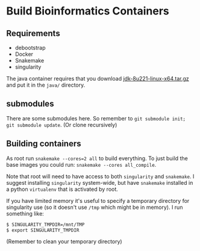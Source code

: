 # Build Bioinformatics Containers

## Requirements

* debootstrap
* Docker
* Snakemake
* singularity

The java container requires that you download [jdk-8u221-linux-x64.tar.gz](https://www.oracle.com/java/technologies/javase/javase8u211-later-archive-downloads.html) and put it in the `java/` directory.

## submodules

There are some submodules here. So remember to `git submodule init; git submodule update`. (Or clone recursively)

## Building containers

As root run `snakemake --cores=2 all` to build everything. To just build the base images you could run: `snakemake --cores all_compile`.

Note that root will need to have access to both `singularity` and `snakemake`. I suggest installing `singularity` system-wide, but have `snakemake` installed in a python `virtualenv` that is activated by root.

If you have limited memory it's useful to specify a temporary directory for singularity use (so it doesn't use `/tmp` which might be in memory). I run something like:
```bash
$ SINGULARITY_TMPDIR=/mnt/TMP
$ export SINGULARITY_TMPDIR
```

(Remember to clean your temporary directory)